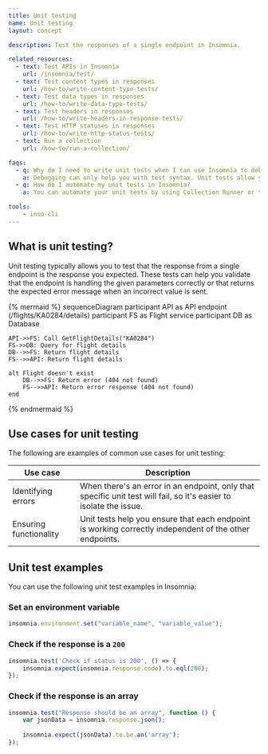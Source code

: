 ```yaml
---
title: Unit testing
name: Unit testing
layout: concept

description: Test the responses of a single endpoint in Insomnia.

related_resources:
  - text: Test APIs in Insomnia
    url: /insomnia/test/
  - text: Test content types in responses
    url: /how-to/write-content-type-tests/
  - text: Test data types in responses
    url: /how-to/write-data-type-tests/
  - text: Test headers in responses
    url: /how-to/write-headers-in-response-tests/
  - text: Test HTTP statuses in responses
    url: /how-to/write-http-status-tests/
  - text: Run a collection
    url: /how-to/run-a-collection/

faqs:
  - q: Why do I need to write unit tests when I can use Insomnia to debug my code?
    a: Debugging can only help you with test syntax. Unit tests allow you to test the output of endpoints to see if they are functioning correctly.
  - q: How do I automate my unit tests in Insomnia?
    a: You can automate your unit tests by using Collection Runner or the `inso run test "document name" --env "environment name"` Inso CLI command.

tools:
    - inso-cli
---
```


## What is unit testing?

Unit testing typically allows you to test that the response from a single endpoint is the response you expected. These tests can help you validate that the endpoint is handling the given parameters correctly or that returns the expected error message when an incorrect value is sent. 

{% mermaid %}
sequenceDiagram
    participant API as API endpoint (/flights/KA0284/details)
    participant FS as Flight service
    participant DB as Database

    API->>FS: Call GetFlightDetails("KA0284")
    FS->>DB: Query for flight details
    DB-->>FS: Return flight details
    FS-->>API: Return flight details

    alt Flight doesn't exist
        DB-->>FS: Return error (404 not found)
        FS-->>API: Return error response (404 not found)
    end
{% endmermaid %}

## Use cases for unit testing

The following are examples of common use cases for unit testing:

|Use case | Description|
|---------|------------|
|Identifying errors | When there's an error in an endpoint, only that specific unit test will fail, so it's easier to isolate the issue.|
|Ensuring functionality | Unit tests help you ensure that each endpoint is working correctly independent of the other endpoints.|

## Unit test examples

You can use the following unit test examples in Insomnia:

### Set an environment variable

```javascript
insomnia.environment.set("variable_name", "variable_value");
```

### Check if the response is a `200`

```javascript
insomnia.test('Check if status is 200', () => {
    insomnia.expect(insomnia.response.code).to.eql(200);
});
```

### Check if the response is an array

```javascript
insomnia.test("Response should be an array", function () {
    var jsonData = insomnia.response.json();
    
    insomnia.expect(jsonData).to.be.an('array');
});
```
